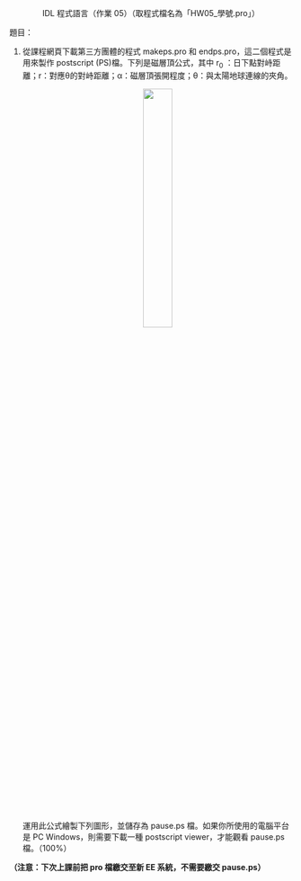 <p align="center">IDL 程式語言（作業 05）（取程式檔名為「HW05_學號.pro」）</p>

題目：
1. 從課程網頁下載第三方團體的程式 makeps.pro 和 endps.pro，這二個程式是用來製作 postscript (PS)檔。下列是磁層頂公式，其中 r<sub>0</sub> ：日下點對峙距離；r：對應θ的對峙距離；α：磁層頂張開程度；θ：與太陽地球連線的夾角。  
    
    <p align="center" width="100%"><img width="33%" src="[https://i.stack.imgur.com/RJj4x.png](https://github.com/chikenscrach/SS2012/blob/main/hw05/image/img-1.png)"></p>
    
    運用此公式繪製下列圖形，並儲存為 pause.ps 檔。如果你所使用的電腦平台是 PC Windows，則需要下載一種 postscript viewer，才能觀看 pause.ps 檔。（100%）  

**（注意：下次上課前把 pro 檔繳交至新 EE 系統，不需要繳交 pause.ps）**
